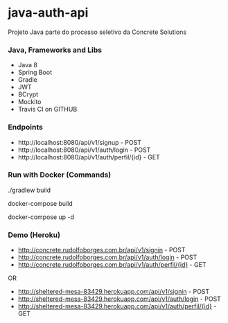 # java-auth-api
Projeto Java parte do processo seletivo da Concrete Solutions

### Java, Frameworks and Libs
* Java 8
* Spring Boot
* Gradle
* JWT
* BCrypt
* Mockito
* Travis CI on GITHUB

### Endpoints

* http://localhost:8080/api/v1/signup - POST
* http://localhost:8080/api/v1/auth/login - POST
* http://localhost:8080/api/v1/auth/perfil/{id} - GET

### Run with Docker (Commands)

./gradlew build

docker-compose build

docker-compose up -d

### Demo (Heroku)

* http://concrete.rudolfoborges.com.br/api/v1/signin - POST
* http://concrete.rudolfoborges.com.br/api/v1/auth/login - POST
* http://concrete.rudolfoborges.com.br/api/v1/auth/perfil/{id} - GET

OR

* http://sheltered-mesa-83429.herokuapp.com/api/v1/signin - POST
* http://sheltered-mesa-83429.herokuapp.com/api/v1/auth/login - POST
* http://sheltered-mesa-83429.herokuapp.com/api/v1/auth/perfil/{id} - GET
